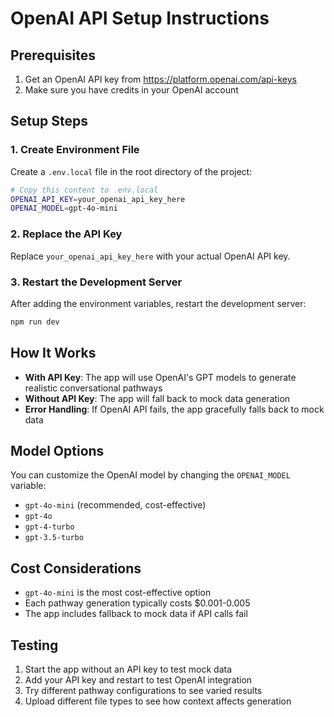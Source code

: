 # OpenAI API Setup Instructions

## Prerequisites
1. Get an OpenAI API key from https://platform.openai.com/api-keys
2. Make sure you have credits in your OpenAI account

## Setup Steps

### 1. Create Environment File
Create a `.env.local` file in the root directory of the project:

```bash
# Copy this content to .env.local
OPENAI_API_KEY=your_openai_api_key_here
OPENAI_MODEL=gpt-4o-mini
```

### 2. Replace the API Key
Replace `your_openai_api_key_here` with your actual OpenAI API key.

### 3. Restart the Development Server
After adding the environment variables, restart the development server:

```bash
npm run dev
```

## How It Works

- **With API Key**: The app will use OpenAI's GPT models to generate realistic conversational pathways
- **Without API Key**: The app will fall back to mock data generation
- **Error Handling**: If OpenAI API fails, the app gracefully falls back to mock data

## Model Options

You can customize the OpenAI model by changing the `OPENAI_MODEL` variable:

- `gpt-4o-mini` (recommended, cost-effective)
- `gpt-4o`
- `gpt-4-turbo`
- `gpt-3.5-turbo`

## Cost Considerations

- `gpt-4o-mini` is the most cost-effective option
- Each pathway generation typically costs $0.001-0.005
- The app includes fallback to mock data if API calls fail

## Testing

1. Start the app without an API key to test mock data
2. Add your API key and restart to test OpenAI integration
3. Try different pathway configurations to see varied results
4. Upload different file types to see how context affects generation
